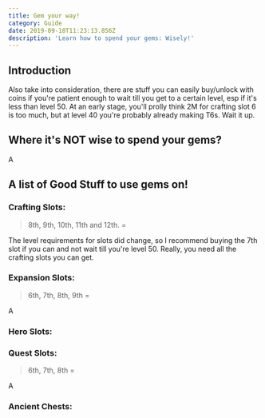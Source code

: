 ```yaml
---
title: Gem your way!
category: Guide
date: 2019-09-18T11:23:13.856Z
description: 'Learn how to spend your gems: Wisely!'
---
```

## Introduction

Also take into consideration, there are stuff you can easily buy/unlock with coins if you're patient enough to wait till you get to a certain level, esp if it's less than level 50. At an early stage, you'll prolly think 2M for crafting slot 6 is too much, but at level 40 you're probably already making T6s. Wait it up.

## Where it's NOT wise to spend your gems?

A

## A list of Good Stuff to use gems on!
### Crafting Slots:
> 8th, 9th, 10th, 11th and 12th. = 

The level requirements for slots did change, so I recommend buying the 7th slot if you can and not wait till you're level 50. Really, you need all the crafting slots you can get.

### Expansion Slots:
> 6th, 7th, 8th, 9th = 

A

### Hero Slots:
> 

### Quest Slots:
> 6th, 7th, 8th =

A
### Ancient Chests:
